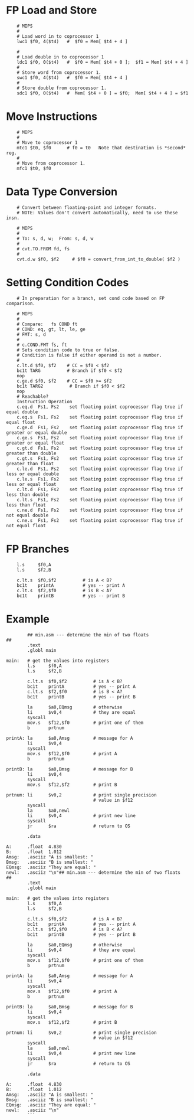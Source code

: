 # FP Load and Store


        # MIPS
        #
        # Load word in to coprocessor 1
        lwc1 $f0, 4($t4)   #  $f0 = Mem[ $t4 + 4 ]

        #
        # Load double in to coprocessor 1
        ldc1 $f0, 0($t4)   #  $f0 = Mem[ $t4 + 0 ];  $f1 = Mem[ $t4 + 4 ]
        #
        # Store word from coprocessor 1.
        swc1 $f0, 4($t4)   #  $f0 = Mem[ $t4 + 4 ]
        #
        # Store double from coprocessor 1.
        sdc1 $f0, 0($t4)   #  Mem[ $t4 + 0 ] = $f0;  Mem[ $t4 + 4 ] = $f1


 # Move Instructions

        # MIPS
        #
        # Move to coprocessor 1
        mtc1 $t0, $f0      # f0 = t0   Note that destination is *second* reg.
        #
        # Move from coprocessor 1.
        mfc1 $t0, $f0


 # Data Type Conversion

        # Convert between floating-point and integer formats.
        # NOTE: Values don't convert automatically, need to use these insn.

        # MIPS
        #
        # To: s, d, w;  From: s, d, w
        #
        # cvt.TO.FROM fd, fs
        #
        cvt.d.w $f0, $f2     # $f0 = convert_from_int_to_double( $f2 )
        

 # Setting Condition Codes
        # In preparation for a branch, set cond code based on FP comparison.

        # MIPS
        #
        # Compare:   fs COND ft
        # COND: eq, gt, lt, le, ge
        # FMT: s, d
        #
        # c.COND.FMT fs, ft
        # Sets condition code to true or false.
        # Condition is false if either operand is not a number.
        #
        c.lt.d $f0, $f2    # CC = $f0 < $f2
        bc1t TARG          # Branch if $f0 < $f2
        nop
        c.ge.d $f0, $f2    # CC = $f0 >= $f2
        bc1t TARG2          # Branch if $f0 < $f2
        nop
        # Reachable?
        Instruction	Operation
        c.eq.d	Fs1, Fs2	set floating point coprocessor flag true if equal double  
        c.eq.s	Fs1, Fs2	set floating point coprocessor flag true if equal float  
        c.ge.d	Fs1, Fs2	set floating point coprocessor flag true if greater or equal double  
        c.ge.s	Fs1, Fs2	set floating point coprocessor flag true if greater or equal float  
        c.gt.d	Fs1, Fs2	set floating point coprocessor flag true if greater than double  
        c.gt.s	Fs1, Fs2	set floating point coprocessor flag true if greater than float  
        c.le.d	Fs1, Fs2	set floating point coprocessor flag true if less or equal double  
        c.le.s	Fs1, Fs2	set floating point coprocessor flag true if less or equal float  
        c.lt.d	Fs1, Fs2	set floating point coprocessor flag true if less than double  
        c.lt.s	Fs1, Fs2	set floating point coprocessor flag true if less than float  
        c.ne.d	Fs1, Fs2	set floating point coprocessor flag true if not equal double
        c.ne.s	Fs1, Fs2	set floating point coprocessor flag true if not equal float

 # FP Branches

        l.s     $f0,A
        l.s     $f2,B
        
        c.lt.s  $f0,$f2          # is A < B?
        bc1t    printA           # yes -- print A
        c.lt.s  $f2,$f0          # is B < A?
        bc1t    printB           # yes -- print B
  
  # Example
```
        ## min.asm --- determine the min of two floats
##
        .text
        .globl main

main:   # get the values into registers
        l.s     $f0,A
        l.s     $f2,B
        
        c.lt.s  $f0,$f2          # is A < B?
        bc1t    printA           # yes -- print A
        c.lt.s  $f2,$f0          # is B < A?
        bc1t    printB           # yes -- print B

        la      $a0,EQmsg        # otherwise
        li      $v0,4            # they are equal
        syscall
        mov.s   $f12,$f0         # print one of them
        b       prtnum
        
printA: la      $a0,Amsg         # message for A
        li      $v0,4
        syscall
        mov.s   $f12,$f0         # print A
        b       prtnum
        
printB: la      $a0,Bmsg         # message for B
        li      $v0,4
        syscall
        mov.s   $f12,$f2         # print B
        
prtnum: li      $v0,2            # print single precision
                                 # value in $f12
        syscall
        la      $a0,newl
        li      $v0,4            # print new line
        syscall
        jr      $ra              # return to OS

        .data

A:      .float  4.830
B:      .float  1.012
Amsg:   .asciiz "A is smallest: "
Bmsg:   .asciiz "B is smallest: "
EQmsg:  .asciiz "They are equal: "
newl:   .asciiz "\n"## min.asm --- determine the min of two floats
##
        .text
        .globl main

main:   # get the values into registers
        l.s     $f0,A
        l.s     $f2,B
        
        c.lt.s  $f0,$f2          # is A < B?
        bc1t    printA           # yes -- print A
        c.lt.s  $f2,$f0          # is B < A?
        bc1t    printB           # yes -- print B

        la      $a0,EQmsg        # otherwise
        li      $v0,4            # they are equal
        syscall
        mov.s   $f12,$f0         # print one of them
        b       prtnum
        
printA: la      $a0,Amsg         # message for A
        li      $v0,4
        syscall
        mov.s   $f12,$f0         # print A
        b       prtnum
        
printB: la      $a0,Bmsg         # message for B
        li      $v0,4
        syscall
        mov.s   $f12,$f2         # print B
        
prtnum: li      $v0,2            # print single precision
                                 # value in $f12
        syscall
        la      $a0,newl
        li      $v0,4            # print new line
        syscall
        jr      $ra              # return to OS

        .data

A:      .float  4.830
B:      .float  1.012
Amsg:   .asciiz "A is smallest: "
Bmsg:   .asciiz "B is smallest: "
EQmsg:  .asciiz "They are equal: "
newl:   .asciiz "\n"
        ```
